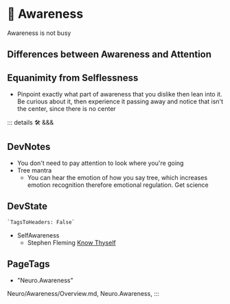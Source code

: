 
# 💜 <neuro>Awareness</neuro>

Awareness is not busy

## Differences between Awareness and Attention

## Equanimity from Selflessness

- Pinpoint exactly what part of awareness that you dislike then lean into it. Be curious about it, then experience it passing away and notice that isn't the center, since there is no center

<!-- =================================================== -->
<!-- =================================================== -->
<!-- =================================================== -->
<!-- =================================================== -->
<!-- =================================================== -->
::: details 🛠 <dev>&&&</dev>

## DevNotes

- You don't need to pay attention to look where you're going
- Tree mantra
    - You can hear the emotion of how you say tree, which increases emotion recognition therefore emotional regulation. Get science

## DevState

```py
`TagsToHeaders: False`
```

- SelfAwareness
    - Stephen Fleming [Know Thyself](https://metacoglab.org/people)

<h2>PageTags</h2>

- "Neuro.Awareness"

Neuro/Awareness/Overview.md, <dev>Neuro.Awareness</dev>,
:::
